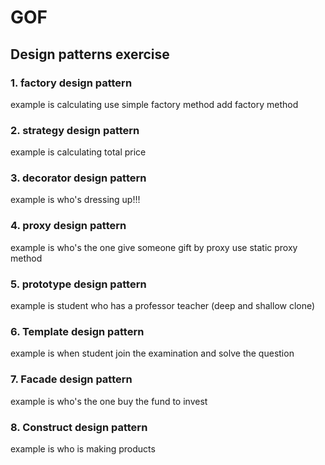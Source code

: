 # GOF

## Design patterns exercise

### 1. factory design pattern 
   example is calculating use simple factory method
   add factory method 
   
   
### 2. strategy design pattern
   example is calculating total price
### 3. decorator design pattern
   example is who's dressing up!!!
### 4. proxy design pattern
   example is who's the one give someone gift by proxy
   use static proxy method
### 5. prototype design pattern
   example is student who has a professor teacher
   (deep and shallow clone)
### 6. Template design pattern
   example is when student join the examination and solve the question
### 7. Facade design pattern
   example is who's the one buy the fund to invest
### 8. Construct design pattern
   example is who is making products
